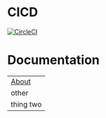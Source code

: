 # CICD

[![CircleCI](https://circleci.com/gh/happyearthbytes/first_test/tree/main.svg?style=svg)](https://circleci.com/gh/happyearthbytes/first_test/tree/main)

# Documentation

|   |
| - |
| [About](docs/markdown/ABOUT.md) |
| other |
| thing two |